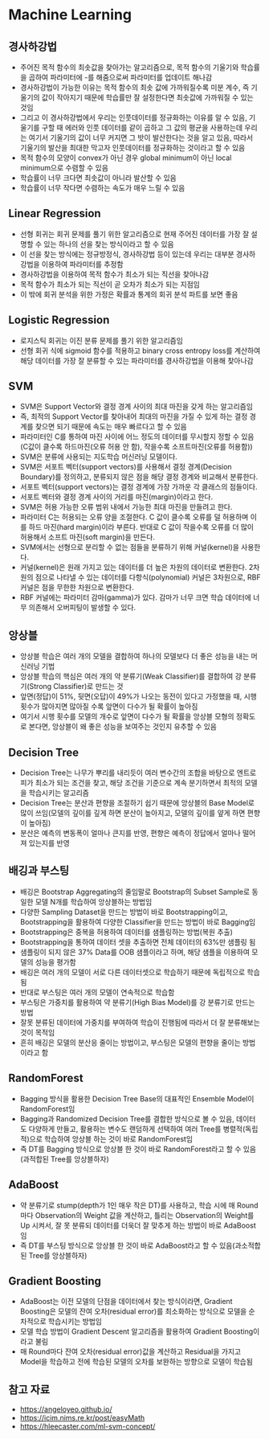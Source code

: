 # Machine Learning

## 경사하강법
- 주어진 목적 함수의 최솟값을 찾아가는 알고리즘으로, 목적 함수의 기울기와 학습률을 곱하여 파라미터에 -를 해줌으로써 파라미터를 업데이트 해나감
- 경사하강법이 가능한 이유는 목적 함수의 최솟 값에 가까워질수록 미분 계수, 즉 기울기의 값이 작아지기 때문에 학습률만 잘 설정한다면 최솟값에 가까워질 수 있는 것임
- 그리고 이 경사하강법에서 우리는 인풋데이터를 정규화하는 이유를 알 수 있음, 기울기를 구할 때 에러와 인풋 데이터를 같이 곱하고 그 값의 평균을 사용하는데 우리는 여기서 기울기의 값이 너무 커지면 그 밧이 발산한다는 것을 알고 있음, 따라서 기울기의 발산을 최대한 막고자 인풋데이터를 정규화하는 것이라고 할 수 있음
- 목적 함수의 모양이 convex가 아닌 경우 global minimum이 아닌 local minimum으로 수렴할 수 있음
- 학습률이 너무 크다면 최솟값이 아니라 발산할 수 있음
- 학습률이 너무 작다면 수렴하는 속도가 매우 느릴 수 있음

## Linear Regression
- 선형 회귀는 회귀 문제를 풀기 위한 알고리즘으로 현재 주어진 데이터를 가장 잘 설명할 수 있는 하나의 선을 찾는 방식이라고 할 수 있음
- 이 선을 찾는 방식에는 정규방정식, 경사하강법 등이 있는데 우리는 대부분 경사하강법을 이용하여 파라미터를 추정함
- 경사하강법을 이용하여 목적 함수가 최소가 되는 직선을 찾아나감
- 목적 함수가 최소가 되는 직선이 곧 오차가 최소가 되는 지점임
- 이 밖에 회귀 분석을 위한 가정은 확률과 통계의 회귀 분석 파트를 보면 좋음

## Logistic Regression
- 로지스틱 회귀는 이진 분류 문제를 풀기 위한 알고리즘임
- 선형 회귀 식에 sigmoid 함수를 적용하고 binary cross entropy loss를 계산하여 해당 데이터를 가장 잘 분류할 수 있는 파라미터를 경사하강법을 이용해 찾아나감

## SVM
- SVM은 Support Vector와 결정 경계 사이의 최대 마진을 갖게 하는 알고리즘임
- 즉, 최적의 Support Vector를 찾아내어 최대의 마진을 가질 수 있게 하는 결정 경계를 찾으면 되기 때문에 속도는 매우 빠르다고 할 수 있음
- 파라미터인 C를 통하여 마진 사이에 어느 정도의 데이터를 무시할지 정할 수 있음(C값이 클수록 하드마진(오류 허용 안 함), 작을수록 소프트마진(오류를 허용함))
- SVM은 분류에 사용되는 지도학습 머신러닝 모델이다.
- SVM은 서포트 벡터(support vectors)를 사용해서 결정 경계(Decision Boundary)를 정의하고, 분류되지 않은 점을 해당 결정 경계와 비교해서 분류한다.
- 서포트 벡터(support vectors)는 결정 경계에 가장 가까운 각 클래스의 점들이다.
- 서포트 벡터와 결정 경계 사이의 거리를 마진(margin)이라고 한다.
- SVM은 허용 가능한 오류 범위 내에서 가능한 최대 마진을 만들려고 한다.
- 파라미터 C는 허용되는 오류 양을 조절한다. C 값이 클수록 오류를 덜 허용하며 이를 하드 마진(hard margin)이라 부른다. 반대로 C 값이 작을수록 오류를 더 많이 허용해서 소프트 마진(soft margin)을 만든다.
- SVM에서는 선형으로 분리할 수 없는 점들을 분류하기 위해 커널(kernel)을 사용한다.
- 커널(kernel)은 원래 가지고 있는 데이터를 더 높은 차원의 데이터로 변환한다. 2차원의 점으로 나타낼 수 있는 데이터를 다항식(polynomial) 커널은 3차원으로, RBF 커널은 점을 무한한 차원으로 변환한다.
- RBF 커널에는 파라미터 감마(gamma)가 있다. 감마가 너무 크면 학습 데이터에 너무 의존해서 오버피팅이 발생할 수 있다.

## 앙상블
- 앙상블 학습은 여러 개의 모델을 결합하여 하나의 모델보다 더 좋은 성능을 내는 머신러닝 기법
- 앙상블 학습의 핵심은 여러 개의 약 분류기(Weak Classifier)를 결합하여 강 분류기(Strong 
Classifier)로 만드는 것
- 앞면(정답)이 51%, 뒷면(오답)이 49%가 나오는 동전이 있다고 가정했을 때, 시행 횟수가 많아지면 많아질 수록 앞면이 다수가 될 확률이 높아짐
- 여기서 시행 횟수를 모델의 개수로 앞면이 다수가 될 확률을 앙상블 모형의 정확도로 본다면, 앙상블이 왜 좋은 성능을 보여주는 것인지 유추할 수 있음

## Decision Tree
- Decision Tree는 나무가 뿌리를 내리듯이 여러 변수간의 조합을 바탕으로 엔트로피가 최소가 되는 조건을 찾고, 해당 조건을 기준으로 계속 분기하면서 최적의 모델을 학습시키는 알고리즘
- Decision Tree는 분산과 편향을 조절하기 쉽기 때문에 앙상블의 Base Model로 많이 쓰임(모델의 깊이를 깊게 하면 분산이 높아지고, 모델의 깊이를 얖게 하면 편향이 높아짐)
- 분산은 예측의 변동폭이 얼마나 큰지를 반영, 편향은 예측이 정답에서 얼마나 떨어져 있는지를 반영

## 배깅과 부스팅
- 배깅은 Bootstrap Aggregating의 줄임말로 Bootstrap의 Subset Sample로 동일한 모델 N개를 학습하여 앙상블하는 방법임
- 다양한 Sampling Dataset을 만드는 방법이 바로 Bootstrapping이고, Bootstrapping을 활용하여 다양한 Classifier을 만드는 방법이 바로 Bagging임
- Bootstrapping은 중복을 허용하여 데이터를 샘플링하는 방법(복원 추출)
- Bootstrapping을 통하여 데이터 셋을 추출하면 전체 데이터의 63%만 샘플링 됨
- 샘플링이 되지 않은 37% Data를 OOB 샘플이라고 하며, 해당 샘플을 이용하여 모델의 성능을 평가함
- 배깅은 여러 개의 모델이 서로 다른 데이터셋으로 학습하기 때문에 독립적으로 학습됨
- 반대로 부스팅은 여러 개의 모델이 연속적으로 학습함
- 부스팅은 가중치를 활용하여 약 분류기(High Bias Model)를 강 분류기로 만드는 방법
- 잘못 분류된 데이터에 가중치를 부여하여 학습이 진행됨에 따라서 더 잘 분류해보는 것이 목적임
- 흔히 배깅은 모델의 분산응 줄이는 방법이고, 부스팅은 모델의 편향을 줄이는 방법이라고 함

## RandomForest
- Bagging 방식을 활용한 Decision Tree Base의 대표적인 Ensemble Model이 RandomForest임
- Bagging과 Randomized Decision Tree를 결합한 방식으로 볼 수 있음, 데이터도 다양하게 만들고, 활용하는 변수도 랜덤하게 선택하여 여러 Tree를 병렬적(독립적)으로 학습하여 앙상블 하는 것이 바로 RandomForest임
- 즉 DT를 Bagging 방식으로 앙상블 한 것이 바로 RandomForest라고 할 수 있음(과적합된 Tree를 앙상블하자)

## AdaBoost
- 약 분류기로 stump(depth가 1인 매우 작은 DT)를 사용하고, 학습 시에 매 Round마다 Observation의 Weight 값을 계산하고, 틀리는 Observation의 Weight를 Up 시켜서, 잘 못 분류되 데이터를 더욱더 잘 맞추게 하는 방법이 바로 AdaBoost임
- 즉 DT를 부스팅 방식으로 앙상블 한 것이 바로 AdaBoost라고 할 수 있음(과소적합된 Tree를 앙상블하자)

## Gradient Boosting
- AdaBoost는 이전 모델의 단점을 데이터에서 찾는 방식이라면, Gradient Boosting은 모델의 잔여 오차(residual error)를 최소화하는 방식으로 모델을 순차적으로 학습시키는 방법임
- 모델 학습 방법이 Gradient Descent 알고리즘을 활용하여 Gradient Boosting이라고 불림
- 매 Round마다 잔여 오차(residual error)값을 계산하고 Residual을 가지고 Model을 학습하고 전에 학습된 모델의 오차를 보완하는 방향으로 모델이 학습됨

## 참고 자료
- https://angeloyeo.github.io/
- https://icim.nims.re.kr/post/easyMath
- https://hleecaster.com/ml-svm-concept/